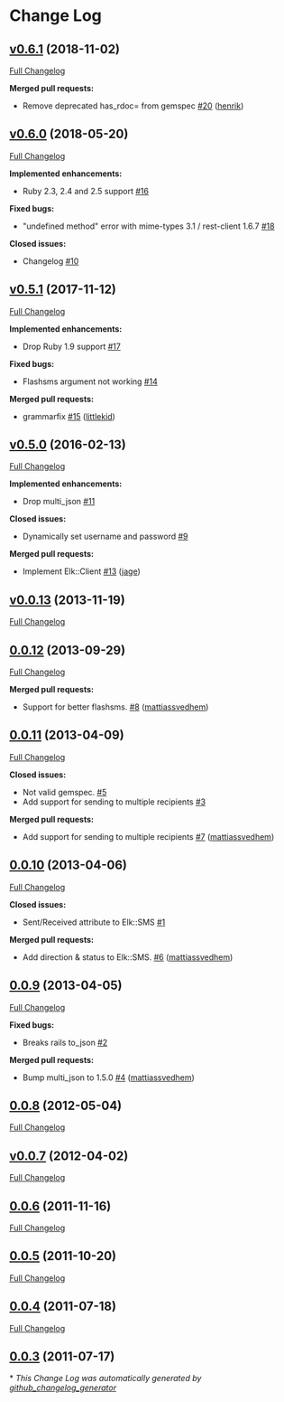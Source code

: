 # Change Log

## [v0.6.1](https://github.com/jage/elk/tree/v0.6.1) (2018-11-02)
[Full Changelog](https://github.com/jage/elk/compare/v0.6.0...v0.6.1)

**Merged pull requests:**

- Remove deprecated has\_rdoc= from gemspec [\#20](https://github.com/jage/elk/pull/20) ([henrik](https://github.com/henrik))

## [v0.6.0](https://github.com/jage/elk/tree/v0.6.0) (2018-05-20)
[Full Changelog](https://github.com/jage/elk/compare/v0.5.1...v0.6.0)

**Implemented enhancements:**

- Ruby 2.3, 2.4 and 2.5 support [\#16](https://github.com/jage/elk/issues/16)

**Fixed bugs:**

- "undefined method" error with mime-types 3.1 / rest-client 1.6.7 [\#18](https://github.com/jage/elk/issues/18)

**Closed issues:**

- Changelog [\#10](https://github.com/jage/elk/issues/10)

## [v0.5.1](https://github.com/jage/elk/tree/v0.5.1) (2017-11-12)
[Full Changelog](https://github.com/jage/elk/compare/v0.5.0...v0.5.1)

**Implemented enhancements:**

- Drop Ruby 1.9 support [\#17](https://github.com/jage/elk/issues/17)

**Fixed bugs:**

- Flashsms argument not working [\#14](https://github.com/jage/elk/issues/14)

**Merged pull requests:**

- grammarfix [\#15](https://github.com/jage/elk/pull/15) ([littlekid](https://github.com/littlekid))

## [v0.5.0](https://github.com/jage/elk/tree/v0.5.0) (2016-02-13)
[Full Changelog](https://github.com/jage/elk/compare/v0.0.13...v0.5.0)

**Implemented enhancements:**

- Drop multi\_json [\#11](https://github.com/jage/elk/issues/11)

**Closed issues:**

- Dynamically set username and password [\#9](https://github.com/jage/elk/issues/9)

**Merged pull requests:**

- Implement Elk::Client [\#13](https://github.com/jage/elk/pull/13) ([jage](https://github.com/jage))

## [v0.0.13](https://github.com/jage/elk/tree/v0.0.13) (2013-11-19)
[Full Changelog](https://github.com/jage/elk/compare/0.0.12...v0.0.13)

## [0.0.12](https://github.com/jage/elk/tree/0.0.12) (2013-09-29)
[Full Changelog](https://github.com/jage/elk/compare/0.0.11...0.0.12)

**Merged pull requests:**

- Support for better flashsms. [\#8](https://github.com/jage/elk/pull/8) ([mattiassvedhem](https://github.com/mattiassvedhem))

## [0.0.11](https://github.com/jage/elk/tree/0.0.11) (2013-04-09)
[Full Changelog](https://github.com/jage/elk/compare/0.0.10...0.0.11)

**Closed issues:**

- Not valid gemspec. [\#5](https://github.com/jage/elk/issues/5)
- Add support for sending to multiple recipients [\#3](https://github.com/jage/elk/issues/3)

**Merged pull requests:**

- Add support for sending to multiple recipients [\#7](https://github.com/jage/elk/pull/7) ([mattiassvedhem](https://github.com/mattiassvedhem))

## [0.0.10](https://github.com/jage/elk/tree/0.0.10) (2013-04-06)
[Full Changelog](https://github.com/jage/elk/compare/0.0.9...0.0.10)

**Closed issues:**

- Sent/Received attribute to Elk::SMS [\#1](https://github.com/jage/elk/issues/1)

**Merged pull requests:**

- Add direction & status to Elk::SMS. [\#6](https://github.com/jage/elk/pull/6) ([mattiassvedhem](https://github.com/mattiassvedhem))

## [0.0.9](https://github.com/jage/elk/tree/0.0.9) (2013-04-05)
[Full Changelog](https://github.com/jage/elk/compare/0.0.8...0.0.9)

**Fixed bugs:**

- Breaks rails to\_json [\#2](https://github.com/jage/elk/issues/2)

**Merged pull requests:**

- Bump multi\_json to 1.5.0 [\#4](https://github.com/jage/elk/pull/4) ([mattiassvedhem](https://github.com/mattiassvedhem))

## [0.0.8](https://github.com/jage/elk/tree/0.0.8) (2012-05-04)
[Full Changelog](https://github.com/jage/elk/compare/v0.0.7...0.0.8)

## [v0.0.7](https://github.com/jage/elk/tree/v0.0.7) (2012-04-02)
[Full Changelog](https://github.com/jage/elk/compare/0.0.6...v0.0.7)

## [0.0.6](https://github.com/jage/elk/tree/0.0.6) (2011-11-16)
[Full Changelog](https://github.com/jage/elk/compare/0.0.5...0.0.6)

## [0.0.5](https://github.com/jage/elk/tree/0.0.5) (2011-10-20)
[Full Changelog](https://github.com/jage/elk/compare/0.0.4...0.0.5)

## [0.0.4](https://github.com/jage/elk/tree/0.0.4) (2011-07-18)
[Full Changelog](https://github.com/jage/elk/compare/0.0.3...0.0.4)

## [0.0.3](https://github.com/jage/elk/tree/0.0.3) (2011-07-17)


\* *This Change Log was automatically generated by [github_changelog_generator](https://github.com/skywinder/Github-Changelog-Generator)*